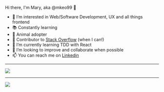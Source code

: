 Hi there, I'm Mary, aka @mkeo99 👋

- 👀 I’m interested in Web/Software Development, UX and all things frontend
- :books: Constantly learning
- :paw_prints: Animal adopter
- :wrench: Contributor to [Stack Overflow](https://stackoverflow.com/users/8172262/mk-99) (when I can!)
- 🌱 I’m currently learning TDD with React
- 💞️ I’m looking to improve and collaborate when possible
- 📫 You can reach me on [Linkedin](https://www.linkedin.com/in/marykeohane/)

---
<img alighn="left" src="https://github-readme-stats.vercel.app/api?username=mkeo99&show_icons=true&theme=dracula" />

---
<img alighn="left" src="https://github-readme-stats.vercel.app/api/top-langs/?username=mkeo99&layout=compact" />
